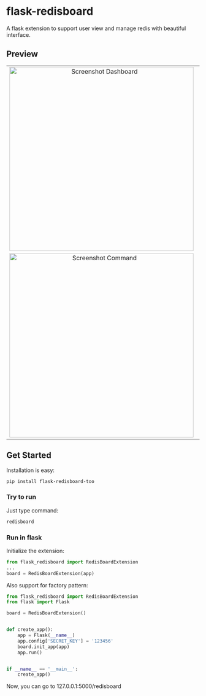 # flask-redisboard

A flask extension to support user view and manage redis with beautiful interface.

## Preview

<table align="center">
    <tr>
        <td align="center">
            <a href="https://raw.githubusercontent.com/hjlarry/flask-redisboard/master/screenshot/demo1.png">
                <img src="screenshot/demo1.png" alt="Screenshot Dashboard" width="480px" />
            </a>
        </td>
        <td align="center">
            <a href="https://raw.githubusercontent.com/hjlarry/flask-redisboard/master/screenshot/demo2.png">
                <img src="screenshot/demo2.png" alt="Screenshot Database" width="480px" />
            </a>
        </td>
    </tr>
    <tr>
        <td align="center">
            <a href="https://raw.githubusercontent.com/hjlarry/flask-redisboard/master/screenshot/demo3.png">
                <img src="screenshot/demo3.png" alt="Screenshot Command" width="480px" />
            </a>
        </td>
        <td align="center">
            <a href="https://raw.githubusercontent.com/hjlarry/flask-redisboard/master/screenshot/demo4.png">
                <img src="screenshot/demo4.png" alt="Screenshot ServerInfo" width="480px" />
            </a>
        </td>
    </tr>
</table>

## Get Started

Installation is easy:

~~~bash
pip install flask-redisboard-too
~~~

### Try to run

Just type command:

~~~bash
redisboard
~~~

### Run in flask

Initialize the extension:

~~~python
from flask_redisboard import RedisBoardExtension
...
board = RedisBoardExtension(app)
~~~

Also support for factory pattern:

~~~python
from flask_redisboard import RedisBoardExtension
from flask import Flask

board = RedisBoardExtension()


def create_app():
    app = Flask(__name__)
    app.config['SECRET_KEY'] = '123456'
    board.init_app(app)
    app.run()


if __name__ == '__main__':
    create_app()
~~~

Now, you can go to 127.0.0.1:5000/redisboard
